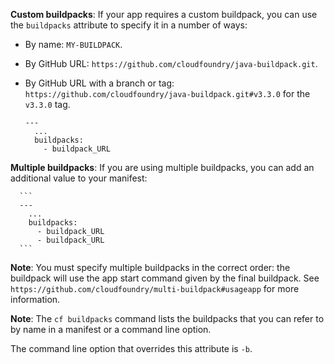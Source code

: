 **Custom buildpacks**: If your app requires a custom buildpack, you can use the `buildpacks` attribute to specify it in a number of ways:
  * By name: `MY-BUILDPACK`.
  * By GitHub URL: `https://github.com/cloudfoundry/java-buildpack.git`.
  * By GitHub URL with a branch or tag: `https://github.com/cloudfoundry/java-buildpack.git#v3.3.0` for the `v3.3.0` tag.

      ```
      ---
        ...
        buildpacks:
          - buildpack_URL
      ```
**Multiple buildpacks**: If you are using multiple buildpacks, you can add an additional value to your manifest:

      ```
      ---
        ...
        buildpacks:
          - buildpack_URL
          - buildpack_URL
      ```
**Note**:  You must specify multiple buildpacks in the correct order: the buildpack will use the app start command given by the final buildpack. See `https://github.com/cloudfoundry/multi-buildpack#usageapp` for more information.

**Note**: The `cf buildpacks` command lists the buildpacks that you can refer to by name in a manifest or a command line option.

The command line option that overrides this attribute is `-b`.



